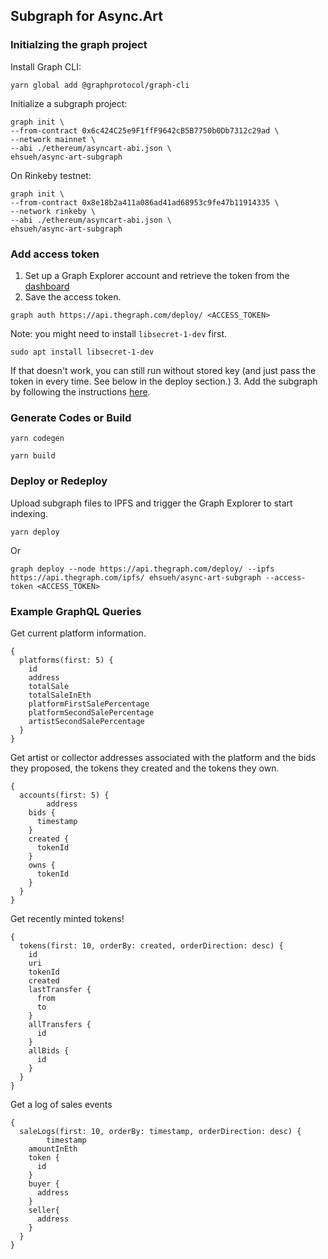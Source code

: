 ## Subgraph for Async.Art

### Initialzing the graph project

Install Graph CLI:

```
yarn global add @graphprotocol/graph-cli
```

Initialize a subgraph project:

```
graph init \
--from-contract 0x6c424C25e9F1ffF9642cB5B7750b0Db7312c29ad \
--network mainnet \
--abi ./ethereum/asyncart-abi.json \
ehsueh/async-art-subgraph
```

On Rinkeby testnet:

```
graph init \
--from-contract 0x8e18b2a411a086ad41ad68953c9fe47b11914335 \
--network rinkeby \
--abi ./ethereum/asyncart-abi.json \
ehsueh/async-art-subgraph
```

### Add access token 

1. Set up a Graph Explorer account and retrieve the token from the [dashboard](https://thegraph.com/explorer/dashboard) 
2. Save the access token.
```
graph auth https://api.thegraph.com/deploy/ <ACCESS_TOKEN>
```
Note: you might need to install `libsecret-1-dev` first.
```
sudo apt install libsecret-1-dev
```
If that doesn't work, you can still run without stored key (and just pass the token in every time. See below in the deploy section.)
3. Add the subgraph by following the instructions [here](https://thegraph.com/docs/deploy-a-subgraph#create-the-subgraph).

### Generate Codes or Build

```
yarn codegen
```

``` 
yarn build
```

### Deploy or Redeploy

Upload subgraph files to IPFS and trigger the Graph Explorer to start indexing.

```
yarn deploy 
```

Or

```
graph deploy --node https://api.thegraph.com/deploy/ --ipfs https://api.thegraph.com/ipfs/ ehsueh/async-art-subgraph --access-token <ACCESS_TOKEN>
```

### Example GraphQL Queries

Get current platform information.
```
{
  platforms(first: 5) {
    id
    address
    totalSale
    totalSaleInEth
    platformFirstSalePercentage
    platformSecondSalePercentage
    artistSecondSalePercentage
  }
}
```

Get artist or collector addresses associated with the platform and the bids they proposed, the tokens they created and the tokens they own.
```
{
  accounts(first: 5) {
		address
    bids {
      timestamp
    }
    created {
      tokenId
    }
    owns {
      tokenId
    }
  }
}
```

Get recently minted tokens!
```
{
  tokens(first: 10, orderBy: created, orderDirection: desc) {
    id
    uri
    tokenId
    created
    lastTransfer {
      from
      to
    }
    allTransfers {
      id
    }
    allBids {
      id
    }
  }
}
```

Get a log of sales events
```
{
  saleLogs(first: 10, orderBy: timestamp, orderDirection: desc) {
		timestamp
    amountInEth
    token {
      id
    } 
    buyer {
      address
    }
    seller{
      address
    }
  }
}
```